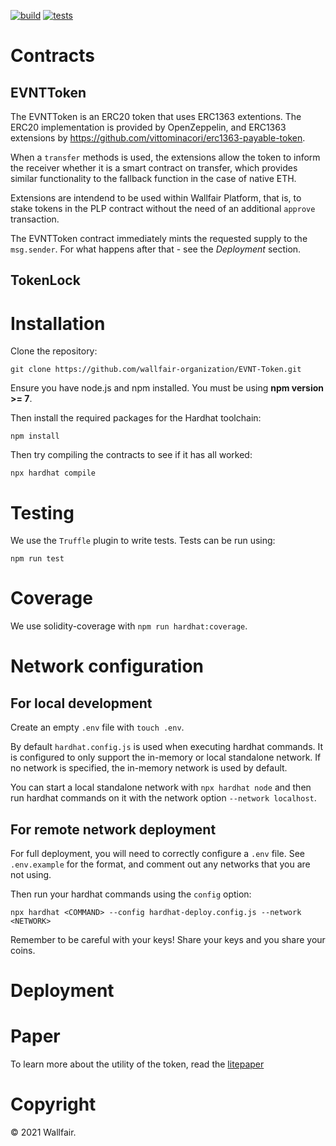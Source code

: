 
[![build](https://github.com/wallfair-organization/EVNT-Token/actions/workflows/build.yml/badge.svg)](https://github.com/wallfair-organization/EVNT-Token/actions/workflows/build.yml)
[![tests](https://github.com/wallfair-organization/EVNT-Token/actions/workflows/tests.yml/badge.svg)](https://github.com/wallfair-organization/EVNT-Token/actions/workflows/tests.yml)

# Contracts
## EVNTToken
The EVNTToken is an ERC20 token that uses ERC1363 extentions. The ERC20 implementation is provided by OpenZeppelin, and ERC1363 extensions by https://github.com/vittominacori/erc1363-payable-token.

When a `transfer` methods is used, the extensions allow the token to inform the receiver whether it is a smart contract on transfer, which provides similar functionality to the fallback function in the case of native ETH.

Extensions are intendend to be used within Wallfair Platform, that is, to stake tokens in the PLP contract without the need of an additional `approve` transaction.

The EVNTToken contract immediately mints the requested supply to the `msg.sender`. For what happens after that - see the *Deployment* section.

## TokenLock 

# Installation

Clone the repository:

`git clone https://github.com/wallfair-organization/EVNT-Token.git`

Ensure you have node.js and npm installed. You must be using **npm version >= 7**.

Then install the required packages for the Hardhat toolchain:

`npm install`

Then try compiling the contracts to see if it has all worked:

`npx hardhat compile`

# Testing
We use the `Truffle` plugin to write tests. Tests can be run using:

`npm run test`

# Coverage
We use solidity-coverage with `npm run hardhat:coverage`.

# Network configuration

## For local development 
Create an empty `.env` file with `touch .env`.

By default `hardhat.config.js` is used when executing hardhat commands. It is configured to only
support the in-memory or local standalone network. If no network is specified, the in-memory 
network is used by default.

You can start a local standalone network with `npx hardhat node` and then run hardhat commands 
on it with the network option `--network localhost`.

## For remote network deployment

For full deployment, you will need to correctly configure a `.env` file. See `.env.example` for the format,
and comment out any networks that you are not using.

Then run your hardhat commands using the `config` option:

`npx hardhat <COMMAND> --config hardhat-deploy.config.js --network <NETWORK>`

Remember to be careful with your keys! Share your keys and you share your coins.

# Deployment


# Paper
To learn more about the utility of the token, read the [litepaper](https://wallfair.io/static/media/wallfair-litepaper.00df42b3.pdf)

# Copyright 
© 2021 Wallfair.

